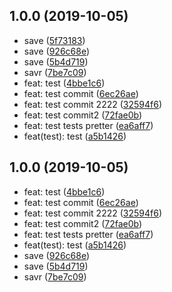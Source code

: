 ## 1.0.0 (2019-10-05)

* save ([5f73183](https://github.com/gu091120/my-app-cil/commit/5f73183))
* save ([926c68e](https://github.com/gu091120/my-app-cil/commit/926c68e))
* save ([5b4d719](https://github.com/gu091120/my-app-cil/commit/5b4d719))
* savr ([7be7c09](https://github.com/gu091120/my-app-cil/commit/7be7c09))
* feat: test ([4bbe1c6](https://github.com/gu091120/my-app-cil/commit/4bbe1c6))
* feat: test commit ([6ec26ae](https://github.com/gu091120/my-app-cil/commit/6ec26ae))
* feat: test commit 2222 ([32594f6](https://github.com/gu091120/my-app-cil/commit/32594f6))
* feat: test commit2 ([72fae0b](https://github.com/gu091120/my-app-cil/commit/72fae0b))
* feat: test tests pretter ([ea6aff7](https://github.com/gu091120/my-app-cil/commit/ea6aff7))
* feat(test): test ([a5b1426](https://github.com/gu091120/my-app-cil/commit/a5b1426))



## 1.0.0 (2019-10-05)

* feat: test ([4bbe1c6](https://github.com/gu091120/my-app-cil/commit/4bbe1c6))
* feat: test commit ([6ec26ae](https://github.com/gu091120/my-app-cil/commit/6ec26ae))
* feat: test commit 2222 ([32594f6](https://github.com/gu091120/my-app-cil/commit/32594f6))
* feat: test commit2 ([72fae0b](https://github.com/gu091120/my-app-cil/commit/72fae0b))
* feat: test tests pretter ([ea6aff7](https://github.com/gu091120/my-app-cil/commit/ea6aff7))
* feat(test): test ([a5b1426](https://github.com/gu091120/my-app-cil/commit/a5b1426))
* save ([926c68e](https://github.com/gu091120/my-app-cil/commit/926c68e))
* save ([5b4d719](https://github.com/gu091120/my-app-cil/commit/5b4d719))
* savr ([7be7c09](https://github.com/gu091120/my-app-cil/commit/7be7c09))




